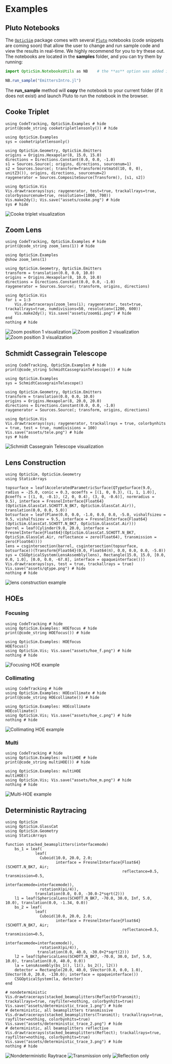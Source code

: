 # Examples

## Pluto Notebooks

The [`OpticSim`](index.html) package comes with several [`Pluto`](https://github.com/fonsp/Pluto.jl) notebooks (code snippets are coming soon) that allow the user to change and run sample code and view the results in real-time. We highly recommend for you to try these out.
The notebooks are located in the **samples** folder, and you can try them by running:

```julia
import OpticSim.NotebooksUtils as NB    # the **as** option was added in Julia v1.6

NB.run_sample("EmittersIntro.jl")
```

The **run_sample** method will **copy** the notebook to your current folder (if it does not exist) and launch Pluto to run the notebook in the browser.

## Cooke Triplet
```@example
using CodeTracking, OpticSim.Examples # hide
print(@code_string cooketripletlensonly()) # hide
```

```@example
using OpticSim.Examples
sys = cooketripletlensonly()

using OpticSim.Geometry, OpticSim.Emitters
origins = Origins.Hexapolar(8, 15.0, 15.0)
directions = Directions.Constant(0.0, 0.0, -1.0)
s1 = Sources.Source(; origins, directions, sourcenum=1)
s2 = Sources.Source(; transform=Transform(rotmatd(10, 0, 0), unitZ3()), origins, directions, sourcenum=2)
raygenerator = Sources.CompositeSource(Transform(), [s1, s2])

using OpticSim.Vis
Vis.drawtracerays(sys; raygenerator, test=true, trackallrays=true, colorbysourcenum=true, resolution=(1000, 700))
Vis.make2dy(); Vis.save("assets/cooke.png") # hide
sys # hide
```

![Cooke triplet visualization](assets/cooke.png)

## Zoom Lens
```@example
using CodeTracking, OpticSim.Examples # hide
print(@code_string zoom_lens(1)) # hide
```

```@example
using OpticSim.Examples
@show zoom_lens(1)

using OpticSim.Geometry, OpticSim.Emitters
transform = translation(0.0, 0.0, 10.0)
origins = Origins.Hexapolar(8, 10.0, 10.0)
directions = Directions.Constant(0.0, 0.0, -1.0)
raygenerator = Sources.Source(; transform, origins, directions)

using OpticSim.Vis
for i = 1:3
    Vis.drawtracerays(zoom_lens(i); raygenerator, test=true, trackallrays=true, numdivisions=50, resolution=(1200, 600))
    Vis.make2dy(); Vis.save("assets/zoom$i.png") # hide
end
nothing # hide
```

![Zoom position 1 visualization](assets/zoom1.png)
![Zoom position 2 visualization](assets/zoom2.png)
![Zoom position 3 visualization](assets/zoom3.png)

## Schmidt Cassegrain Telescope
```@example
using CodeTracking, OpticSim.Examples # hide
print(@code_string SchmidtCassegrainTelescope()) # hide
```

```@example
using OpticSim.Examples
sys = SchmidtCassegrainTelescope()

using OpticSim.Geometry, OpticSim.Emitters
transform = translation(0.0, 0.0, 10.0)
origins = Origins.Hexapolar(8, 20.0, 20.0)
directions = Directions.Constant(0.0, 0.0, -1.0)
raygenerator = Sources.Source(; transform, origins, directions)

using OpticSim.Vis
Vis.drawtracerays(sys; raygenerator, trackallrays = true, colorbynhits = true, test = true, numdivisions = 100)
Vis.save("assets/tele.png") # hide
sys # hide
```

![Schmidt Cassegrain Telescope visualization](assets/tele.png)

## Lens Construction

```@example
using OpticSim, OpticSim.Geometry
using StaticArrays

topsurface = leaf(AcceleratedParametricSurface(QTypeSurface(9.0, radius = -25.0, conic = 0.3, αcoeffs = [(1, 0, 0.3), (1, 1, 1.0)], βcoeffs = [(1, 0, -0.1), (2, 0, 0.4), (3, 0, -0.6)], normradius = 9.5), interface = FresnelInterface{Float64}(OpticSim.GlassCat.SCHOTT.N_BK7, OpticSim.GlassCat.Air)), translation(0.0, 0.0, 5.0))
botsurface = leaf(Plane(0.0, 0.0, -1.0, 0.0, 0.0, -5.0, vishalfsizeu = 9.5, vishalfsizev = 9.5, interface = FresnelInterface{Float64}(OpticSim.GlassCat.SCHOTT.N_BK7, OpticSim.GlassCat.Air)))
barrel = leaf(Cylinder(9.0, 20.0, interface = FresnelInterface{Float64}(OpticSim.GlassCat.SCHOTT.N_BK7, OpticSim.GlassCat.Air, reflectance = zero(Float64), transmission = zero(Float64))))
lens = csgintersection(barrel, csgintersection(topsurface, botsurface))(Transform{Float64}(0.0, Float64(π), 0.0, 0.0, 0.0, -5.0))
sys = CSGOpticalSystem(LensAssembly(lens), Rectangle(15.0, 15.0, [0.0, 0.0, 1.0], [0.0, 0.0, -67.8], interface = opaqueinterface()))
Vis.drawtracerays(sys, test = true, trackallrays = true)
Vis.save("assets/qtype.png") # hide
nothing # hide
```

![lens construction example](assets/qtype.png)

## HOEs

### Focusing
```@example
using CodeTracking # hide
using OpticSim.Examples: HOEfocus # hide
print(@code_string HOEfocus()) # hide
```

```@example
using OpticSim.Examples: HOEfocus
HOEfocus()
using OpticSim.Vis; Vis.save("assets/hoe_f.png") # hide
nothing # hide
```

![Focusing HOE example](assets/hoe_f.png)

### Collimating
```@example
using CodeTracking # hide
using OpticSim.Examples: HOEcollimate # hide
print(@code_string HOEcollimate()) # hide
```

```@example
using OpticSim.Examples: HOEcollimate
HOEcollimate()
using OpticSim.Vis; Vis.save("assets/hoe_c.png") # hide
nothing # hide
```

![Collimating HOE example](assets/hoe_c.png)

### Multi
```@example
using CodeTracking # hide
using OpticSim.Examples: multiHOE # hide
print(@code_string multiHOE()) # hide
```

```@example
using OpticSim.Examples: multiHOE
multiHOE()
using OpticSim.Vis; Vis.save("assets/hoe_m.png") # hide
nothing # hide
```

![Multi-HOE example](assets/hoe_m.png)

## Deterministic Raytracing

```@example
using OpticSim
using OpticSim.GlassCat
using OpticSim.Geometry
using StaticArrays

function stacked_beamsplitters(interfacemode)
    bs_1 = leaf(
             leaf(
               Cuboid(10.0, 20.0, 2.0; 
                      interface = FresnelInterface{Float64}(SCHOTT.N_BK7, Air; 
                                                   reflectance=0.5, transmission=0.5, 
                                                   interfacemode=interfacemode)),
               rotationX(pi/4)),
             translation(0.0, 0.0, -30.0-2*sqrt(2))) 
    l1 = leaf(SphericalLens(SCHOTT.N_BK7, -70.0, 30.0, Inf, 5.0, 10.0), translation(0.0, -1.34, 0.0))
    bs_2 = leaf(
             leaf(
               Cuboid(10.0, 20.0, 2.0; 
                      interface = FresnelInterface{Float64}(SCHOTT.N_BK7, Air; 
                                                   reflectance=0.5, transmission=0.5, 
                                                   interfacemode=interfacemode)),
               rotationX(pi/4)),
              translation(0.0, 40.0, -30.0+2*sqrt(2)))
    l2 = leaf(SphericalLens(SCHOTT.N_BK7, -70.0, 30.0, Inf, 5.0, 10.0), translation(0.0, 40.0, 0.0))
    la = LensAssembly(bs_1(), l1(), bs_2(), l2())
    detector = Rectangle(20.0, 40.0, SVector(0.0, 0.0, 1.0), SVector(0.0, 20.0, -130.0); interface = opaqueinterface())
    CSGOpticalSystem(la, detector)
end

# nondeterministic
Vis.drawtracerays(stacked_beamsplitters(ReflectOrTransmit); trackallrays=true, rayfilter=nothing, colorbynhits=true)
Vis.save("assets/deterministic_trace_1.png") # hide
# deterministic, all beamsplitters transmissive
Vis.drawtracerays(stacked_beamsplitters(Transmit); trackallrays=true, rayfilter=nothing, colorbynhits=true)
Vis.save("assets/deterministic_trace_2.png") # hide
# deterministic, all beamsplitters reflective
Vis.drawtracerays(stacked_beamsplitters(Reflect); trackallrays=true, rayfilter=nothing, colorbynhits=true)
Vis.save("assets/deterministic_trace_3.png") # hide
nothing # hide
```

![Nondeterministic Raytrace](assets/deterministic_trace_1.png)
![Transmission only](assets/deterministic_trace_2.png)
![Reflection only](assets/deterministic_trace_3.png)